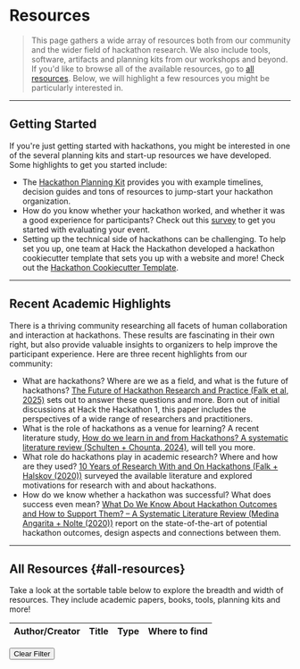 <!--
.. title: Resources
.. slug: resources
.. hide_title: false
.. date: 2024-11-21 19:32:05 UTC
.. tags: 
.. category: 
.. link: 
.. description: 
.. type: text
-->

# Resources

> This page gathers a wide array of resources both from our community and the wider field of hackathon research. We also include tools, software, artifacts and planning kits from our workshops and beyond. If you'd like to browse all of the available resources, go to [all resources](#all-resources). Below, we will highlight a few resources you might be particularly interested in.

---

## Getting Started

If you're just getting started with hackathons, you might be interested in one of the several planning kits and start-up resources we have developed. Some highlights to get you started include:

 - The [Hackathon Planning Kit](https://hackathon-planning-kit.org) provides you with example timelines, decision guides and tons of resources to jump-start your hackathon organization. 
 - How do you know whether your hackathon worked, and whether it was a good experience for participants? Check out this [survey](https://zenodo.org/records/14705828) to get you started with evaluating your event.
 - Setting up the technical side of hackathons can be challenging. To help set you up, one team at Hack the Hackathon developed a hackathon cookiecutter template that sets you up with a website and more! Check out the [Hackathon Cookiecutter Template](https://github.com/hackthackathon/hackathon-template-cookiecutter). 

---

## Recent Academic Highlights

There is a thriving community researching all facets of human collaboration and interaction at hackathons. These results are fascinating in their own right, but also provide valuable insights to organizers to help improve the participant experience. Here are three recent highlights from our community:

 - What are hackathons? Where are we as a field, and what is the future of hackathons? [The Future of Hackathon Research and Practice (Falk et al, 2025)](https://ieeexplore.ieee.org/document/10666667) sets out to answer these questions and more. Born out of initial discussions at Hack the Hackathon 1, this paper includes the perspectives of a wide range of researchers and practitioners.  
 - What is the role of hackathons as a venue for learning? A recent literature study, [How do we learn in and from Hackathons? A systematic literature review (Schulten + Chounta, 2024)](https://link.springer.com/article/10.1007/s10639-024-12668-1), will tell you more. 
 - What role do hackathons play in academic research? Where and how are they used? [10 Years of Research With and On Hackathons (Falk + Halskov (2020))](https://dl.acm.org/doi/10.1145/3357236.3395543) surveyed the available literature and explored motivations for research with and about hackathons.  
 - How do we know whether a hackathon was successful? What does success even mean? [What Do We Know About Hackathon Outcomes and How to Support Them? – A Systematic Literature Review (Medina Angarita + Nolte (2020))](https://hackathon-planning-kit.org/files/Medina-Collabtech-2020.pdf) report on the state-of-the-art of potential hackathon outcomes, design aspects and connections between them.

---

## All Resources {#all-resources}

Take a look at the sortable table below to explore the breadth and width of resources. They include academic papers, books, tools, planning kits and more!

<table id="resources" class="display" style="width:100%">
  <thead>
    <tr>
      <th>Author/Creator</th>
      <th>Title</th>
      <th>Type</th>
      <th>Where to find</th>
    </tr>
  </thead>
  <tbody>

  </tbody>
</table>

<!-- Clear Filter Button -->
  <button class="clear-filter" onclick="clearTagFilter()">Clear Filter</button>


<!-- Include DataTables.js -->
<script src="https://code.jquery.com/jquery-3.6.0.min.js"></script>
<script src="https://cdn.datatables.net/1.13.1/js/jquery.dataTables.min.js"></script>
<link rel="stylesheet" href="https://cdn.datatables.net/1.13.1/css/jquery.dataTables.min.css">

<script>
    var newJQuery = jQuery.noConflict(true); 
    newJQuery(document).ready(function() {
        const table = newJQuery('#resources').DataTable({
            paging: true,
            searching: true,
            ordering: true,
            info: true,
            autoWidth: true
        }); 

        function loadCSVData(url) {
            newJQuery.get(url, function (data) {
                const rows = parseCSV(data);
                rows.shift(); 
                rows.forEach(cols => {                    
                    const types = cols[4].split(",").map(type => {
                        const tag = `<span class="tag ${type.trim().replace(/\s+/g, '-').toLowerCase()}" onclick="applyTagFilter('${type.trim()}')">${type.trim()}</span>`;
                        return tag;
                    }).join(" "); 

                    table.row.add([
                    cols[2],  
                    cols[3], 
                    types,
                    cols[5] ? `<a href="${cols[5]}">LINK</a>` : "",
                    ]).draw();
                });
                table.columns.adjust();
            });
        }

        
        function parseCSV(csvText) {
            const rows = [];
            const regex = /(?:^|,)(?:"([^"]*(?:""[^"]*)*)"|([^",]*))/g;
            
            csvText.split('\n').forEach(line => {
                const matches = [];
                let match;
                while ((match = regex.exec(line)) !== null) {
                    const value = match[1] || match[2] || ""; 
                    matches.push(value.replace(/""/g, '"').trim()); 
                }
                if (matches.length > 1 || matches[0] !== "") rows.push(matches); 
            });
            
            return rows;
        }

        loadCSVData("/docs/resources.csv");
    
        window.applyTagFilter = function (tagText) {
            newJQuery('.tag').removeClass('active-tag'); 
            newJQuery(`.tag:contains(${tagText})`).addClass('active-tag'); 
            
            table.search(tagText).draw();
        };
    
        window.clearTagFilter = function () {
            table.search('').draw(); 
            newJQuery('.tag').removeClass('active-tag'); 
        };
    });
</script>
